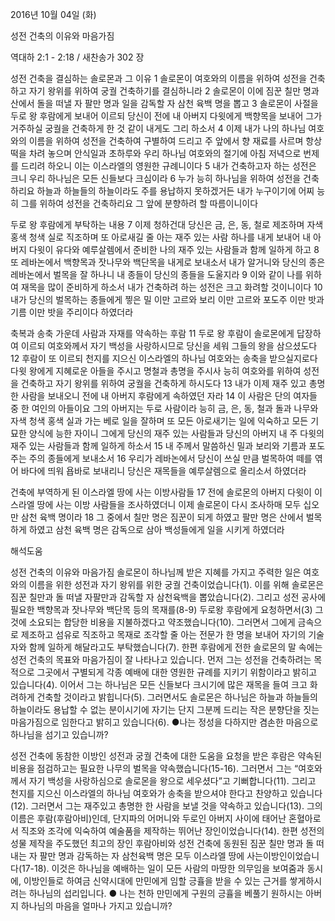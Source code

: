 2016년 10월 04일 (화)

성전 건축의 이유와 마음가짐



역대하 2:1 - 2:18 / 새찬송가 302 장


성전 건축을 결심하는 솔로몬과 그 이유
1 솔로몬이 여호와의 이름을 위하여 성전을 건축하고 자기 왕위를 위하여 궁궐 건축하기를 결심하니라 2 솔로몬이 이에 짐꾼 칠만 명과 산에서 돌을 떠낼 자 팔만 명과 일을 감독할 자 삼천 육백 명을 뽑고 3 솔로몬이 사절을 두로 왕 후람에게 보내어 이르되 당신이 전에 내 아버지 다윗에게 백향목을 보내어 그가 거주하실 궁궐을 건축하게 한 것 같이 내게도 그리 하소서 4 이제 내가 나의 하나님 여호와의 이름을 위하여 성전을 건축하여 구별하여 드리고 주 앞에서 향 재료를 사르며 항상 떡을 차려 놓으며 안식일과 초하루와 우리 하나님 여호와의 절기에 아침 저녁으로 번제를 드리려 하오니 이는 이스라엘의 영원한 규례니이다 5 내가 건축하고자 하는 성전은 크니 우리 하나님은 모든 신들보다 크심이라 6 누가 능히 하나님을 위하여 성전을 건축하리요 하늘과 하늘들의 하늘이라도 주를 용납하지 못하겠거든 내가 누구이기에 어찌 능히 그를 위하여 성전을 건축하리요 그 앞에 분향하려 할 따름이니이다

두로 왕 후람에게 부탁하는 내용
7 이제 청하건대 당신은 금, 은, 동, 철로 제조하며 자색 홍색 청색 실로 직조하며 또 아로새길 줄 아는 재주 있는 사람 하나를 내게 보내어 내 아버지 다윗이 유다와 예루살렘에서 준비한 나의 재주 있는 사람들과 함께 일하게 하고 8 또 레바논에서 백향목과 잣나무와 백단목을 내게로 보내소서 내가 알거니와 당신의 종은 레바논에서 벌목을 잘 하나니 내 종들이 당신의 종들을 도울지라 9 이와 같이 나를 위하여 재목을 많이 준비하게 하소서 내가 건축하려 하는 성전은 크고 화려할 것이니이다 10 내가 당신의 벌목하는 종들에게 찧은 밀 이만 고르와 보리 이만 고르와 포도주 이만 밧과 기름 이만 밧을 주리이다 하였더라

축복과 송축 가운데 사람과 자재를 약속하는 후람
11 두로 왕 후람이 솔로몬에게 답장하여 이르되 여호와께서 자기 백성을 사랑하시므로 당신을 세워 그들의 왕을 삼으셨도다 12 후람이 또 이르되 천지를 지으신 이스라엘의 하나님 여호와는 송축을 받으실지로다 다윗 왕에게 지혜로운 아들을 주시고 명철과 총명을 주시사 능히 여호와를 위하여 성전을 건축하고 자기 왕위를 위하여 궁궐을 건축하게 하시도다 13 내가 이제 재주 있고 총명한 사람을 보내오니 전에 내 아버지 후람에게 속하였던 자라 14 이 사람은 단의 여자들 중 한 여인의 아들이요 그의 아버지는 두로 사람이라 능히 금, 은, 동, 철과 돌과 나무와 자색 청색 홍색 실과 가는 베로 일을 잘하며 또 모든 아로새기는 일에 익숙하고 모든 기묘한 양식에 능한 자이니 그에게 당신의 재주 있는 사람들과 당신의 아버지 내 주 다윗의 재주 있는 사람들과 함께 일하게 하소서 15 내 주께서 말씀하신 밀과 보리와 기름과 포도주는 주의 종들에게 보내소서 16 우리가 레바논에서 당신이 쓰실 만큼 벌목하여 떼를 엮어 바다에 띄워 욥바로 보내리니 당신은 재목들을 예루살렘으로 올리소서 하였더라

건축에 부역하게 된 이스라엘 땅에 사는 이방사람들
17 전에 솔로몬의 아버지 다윗이 이스라엘 땅에 사는 이방 사람들을 조사하였더니 이제 솔로몬이 다시 조사하매 모두 십오만 삼천 육백 명이라 18 그 중에서 칠만 명은 짐꾼이 되게 하였고 팔만 명은 산에서 벌목하게 하였고 삼천 육백 명은 감독으로 삼아 백성들에게 일을 시키게 하였더라

해석도움





성전 건축의 이유와 마음가짐
솔로몬이 하나님께 받은 지혜를 가지고 주력한 일은 여호와의 이름을 위한 성전과 자기 왕위를 위한 궁궐 건축이었습니다(1). 이를 위해 솔로몬은 짐꾼 칠만과 돌 떠낼 자팔만과 감독할 자 삼천육백을 뽑았습니다(2). 그리고 성전 공사에 필요한 백향목과 잣나무와 백단목 등의 목재를(8-9) 두로왕 후람에게 요청하면서(3) 그것에 소요되는 합당한 비용을 지불하겠다고 약조했습니다(10). 그러면서 그에게 금속으로 제조하고 섬유로 직조하고 목재로 조각할 줄 아는 전문가 한 명을 보내어 자기의 기술자와 함께 일하게 해달라고도 부탁했습니다(7). 한편 후람에게 전한 솔로몬의 말 속에는 성전 건축의 목표와 마음가짐이 잘 나타나고 있습니다. 먼저 그는 성전을 건축하려는 목적으로 그곳에서 구별되게 각종 예배에 대한 영원한 규례를 지키기 위함이라고 밝히고 있습니다(4). 이어서 그는 하나님은 모든 신들보다 크시기에 많은 재목을 들여 크고 화려하게 건축할 것이라고 밝힙니다(5). 그러면서도 솔로몬은 하나님은 하늘과 하늘들의 하늘이라도 용납할 수 없는 분이시기에 자기는 단지 그분께 드리는 작은 분향단을 짓는 마음가짐으로 임한다고 밝히고 있습니다(6).
●나는 정성을 다하지만 겸손한 마음으로 하나님을 섬기고 있습니까?

성전 건축에 동참한 이방인
성전과 궁궐 건축에 대한 도움을 요청을 받은 후람은 약속된 비용을 점검하고는 필요한 나무의 벌목을 약속했습니다(15-16). 그러면서 그는 “여호와께서 자기 백성을 사랑하심으로 솔로몬을 왕으로 세우셨다”고 기뻐합니다(11). 그리고 천지를 지으신 이스라엘의 하나님 여호와가 송축을 받으셔야 한다고 찬양하고 있습니다(12). 그러면서 그는 재주있고 총명한 한 사람을 보낼 것을 약속하고 있습니다(13). 그의 이름은 후람(후람아비)인데, 단지파의 어머니와 두로인 아버지 사이에 태어난 혼혈아로서 직조와 조각에 익숙하여 예술품을 제작하는 뛰어난 장인이었습니다(14). 한편 성전의 성물 제작을 주도했던 최고의 장인 후람아비와 성전 건축에 동원된 짐꾼 칠만 명과 돌 떠내는 자 팔만 명과 감독하는 자 삼천육백 명은 모두 이스라엘 땅에 사는이방인이었습니다(17-18). 이것은 하나님을 예배하는 일이 모든 사람의 마땅한 의무임을 보여줌과 동시에, 이방인들로 하여금 신약시대에 만민에게 임할 긍휼을 받을 수 있는 근거를 쌓게하시려는 하나님의 섭리입니다.
● 나는 천하 만민에게 구원의 긍휼을 베풀기 원하시는 아버지 하나님의 마음을 얼마나 가지고 있습니까?